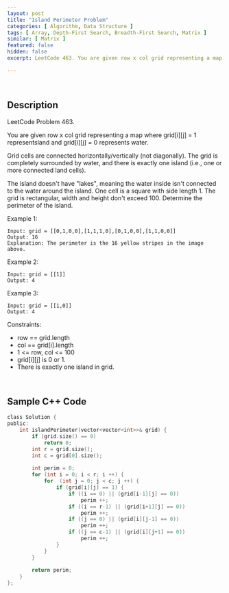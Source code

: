 ```yaml
---
layout: post
title: "Island Perimeter Problem"
categories: [ Algorithm, Data Structure ]
tags: [ Array, Depth-First Search, Breadth-First Search, Matrix ]
similar: [ Matrix ]
featured: false
hidden: false
excerpt: LeetCode 463. You are given row x col grid representing a map where grid[i][j] = 1 representsland and grid[i][j] = 0 represents water.

---
```


<br />

## Description

LeetCode Problem 463.

You are given row x col grid representing a map where grid[i][j] = 1 representsland and grid[i][j] = 0 represents water.

Grid cells are connected horizontally/vertically (not diagonally). The grid is completely surrounded by water, and there is exactly one island (i.e., one or more connected land cells).

The island doesn't have "lakes", meaning the water inside isn't connected to the water around the island. One cell is a square with side length 1. The grid is rectangular, width and height don't exceed 100. Determine the perimeter of the island.

Example 1: 
```
Input: grid = [[0,1,0,0],[1,1,1,0],[0,1,0,0],[1,1,0,0]]
Output: 16
Explanation: The perimeter is the 16 yellow stripes in the image above.
```

Example 2:
```
Input: grid = [[1]]
Output: 4
```

Example 3:
```
Input: grid = [[1,0]]
Output: 4
```

Constraints:
* row == grid.length
* col == grid[i].length
* 1 <= row, col <= 100
* grid[i][j] is 0 or 1.
* There is exactly one island in grid.

<br />

## Sample C++ Code


```c
class Solution {
public:
    int islandPerimeter(vector<vector<int>>& grid) {
        if (grid.size() == 0)
            return 0;
        int r = grid.size();
        int c = grid[0].size();
        
        int perim = 0;
        for (int i = 0; i < r; i ++) {
            for  (int j = 0; j < c; j ++) {
                if (grid[i][j] == 1) {
                    if ((i == 0) || (grid[i-1][j] == 0))
                        perim ++;
                    if ((i == r-1) || (grid[i+1][j] == 0))
                        perim ++;
                    if ((j == 0) || (grid[i][j-1] == 0))
                        perim ++;
                    if ((j == c-1) || (grid[i][j+1] == 0))
                        perim ++;
                }
            }
        }
        
        return perim;
    }
};
```


